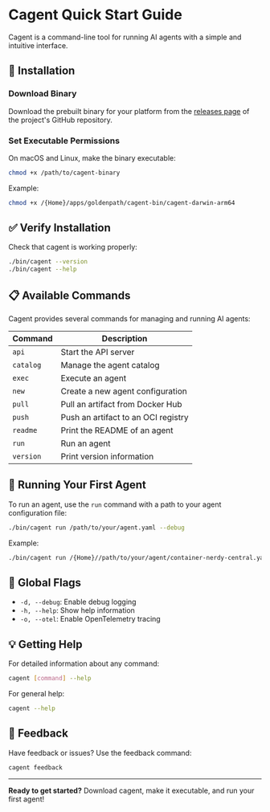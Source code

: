 # Cagent Quick Start Guide

Cagent is a command-line tool for running AI agents with a simple and intuitive interface.

## 🚀 Installation

### Download Binary
Download the prebuilt binary for your platform from the [releases page](https://github.com/your-project/cagent/releases) of the project's GitHub repository.

### Set Executable Permissions
On macOS and Linux, make the binary executable:

```bash
chmod +x /path/to/cagent-binary
```

Example:
```bash
chmod +x /{Home}/apps/goldenpath/cagent-bin/cagent-darwin-arm64
```

## ✅ Verify Installation

Check that cagent is working properly:

```bash
./bin/cagent --version
./bin/cagent --help
```

## 📋 Available Commands

Cagent provides several commands for managing and running AI agents:

| Command | Description |
|---------|-------------|
| `api` | Start the API server |
| `catalog` | Manage the agent catalog |
| `exec` | Execute an agent |
| `new` | Create a new agent configuration |
| `pull` | Pull an artifact from Docker Hub |
| `push` | Push an artifact to an OCI registry |
| `readme` | Print the README of an agent |
| `run` | Run an agent |
| `version` | Print version information |

## 🏃 Running Your First Agent

To run an agent, use the `run` command with a path to your agent configuration file:

```bash
./bin/cagent run /path/to/your/agent.yaml --debug
```

Example:
```bash
./bin/cagent run /{Home}//path/to/your/agent/container-nerdy-central.yaml --debug
```

## 🚩 Global Flags

- `-d, --debug`: Enable debug logging
- `-h, --help`: Show help information
- `-o, --otel`: Enable OpenTelemetry tracing

## 💡 Getting Help

For detailed information about any command:

```bash
cagent [command] --help
```

For general help:
```bash
cagent --help
```

## 🔧 Feedback

Have feedback or issues? Use the feedback command:

```bash
cagent feedback
```

---

**Ready to get started?** Download cagent, make it executable, and run your first agent!